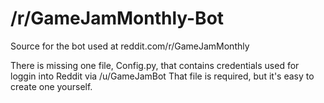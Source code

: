 # /r/GameJamMonthly-Bot
Source for the bot used at reddit.com/r/GameJamMonthly

There is missing one file, Config.py, that contains credentials used for loggin into Reddit via /u/GameJamBot
That file is required, but it's easy to create one yourself.
